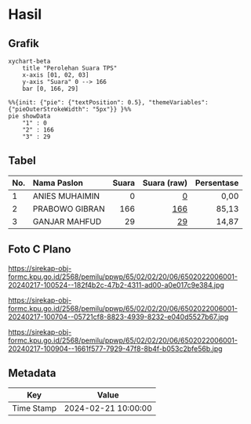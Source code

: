 # Hasil

## Grafik

```mermaid
xychart-beta
    title "Perolehan Suara TPS"
    x-axis [01, 02, 03]
    y-axis "Suara" 0 --> 166
    bar [0, 166, 29]
```

```mermaid
%%{init: {"pie": {"textPosition": 0.5}, "themeVariables": {"pieOuterStrokeWidth": "5px"}} }%%
pie showData
    "1" : 0
    "2" : 166
    "3" : 29
```

## Tabel

| No. | Nama Paslon    | Suara | Suara (raw) | Persentase |
|:--- |:-------------- | -----:| -----------:| ----------:|
| 1   | ANIES MUHAIMIN | 0     | [0][p-1]    | 0,00       |
| 2   | PRABOWO GIBRAN | 166   | [166][p-2]  | 85,13      |
| 3   | GANJAR MAHFUD  | 29    | [29][p-3]   | 14,87      |


[p-1]: https://github.com/gigit-pemilu/pemilu-2024-65-kalimantan-utara/blob/main/pilpres/hitung-suara/sub/65-kalimantan-utara/sub/02-malinau/sub/02-malinau-kota/sub/2006-tanjung-keranjang/sub/001-tps/sub/paslon-1.txt
[p-2]: https://github.com/gigit-pemilu/pemilu-2024-65-kalimantan-utara/blob/main/pilpres/hitung-suara/sub/65-kalimantan-utara/sub/02-malinau/sub/02-malinau-kota/sub/2006-tanjung-keranjang/sub/001-tps/sub/paslon-2.txt
[p-3]: https://github.com/gigit-pemilu/pemilu-2024-65-kalimantan-utara/blob/main/pilpres/hitung-suara/sub/65-kalimantan-utara/sub/02-malinau/sub/02-malinau-kota/sub/2006-tanjung-keranjang/sub/001-tps/sub/paslon-3.txt

## Foto C Plano

https://sirekap-obj-formc.kpu.go.id/2568/pemilu/ppwp/65/02/02/20/06/6502022006001-20240217-100524--182f4b2c-47b2-4311-ad00-a0e017c9e384.jpg

https://sirekap-obj-formc.kpu.go.id/2568/pemilu/ppwp/65/02/02/20/06/6502022006001-20240217-100704--05721cf8-8823-4939-8232-e040d5527b67.jpg

https://sirekap-obj-formc.kpu.go.id/2568/pemilu/ppwp/65/02/02/20/06/6502022006001-20240217-100904--1661f577-7929-47f8-8b4f-b053c2bfe56b.jpg


## Metadata

| Key        | Value               |
| ---------- | ------------------- |
| Time Stamp | 2024-02-21 10:00:00 |




